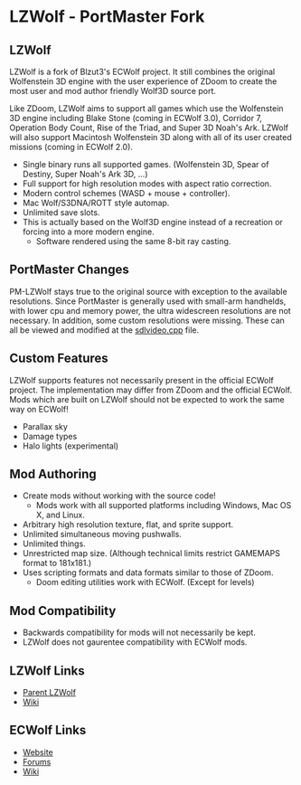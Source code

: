 # LZWolf - PortMaster Fork

## LZWolf

LZWolf is a fork of Blzut3's ECWolf project. It still combines the original Wolfenstein 3D engine with the user experience of ZDoom to create the most user and mod author friendly Wolf3D source port.

Like ZDoom, LZWolf aims to support all games which use the Wolfenstein 3D engine including Blake Stone (coming in ECWolf 3.0), Corridor 7, Operation Body Count, Rise of the Triad, and Super 3D Noah's Ark.  LZWolf will also support Macintosh Wolfenstein 3D along with all of its user created missions (coming in ECWolf 2.0).

* Single binary runs all supported games.  (Wolfenstein 3D, Spear of Destiny, Super Noah's Ark 3D, ...)
* Full support for high resolution modes with aspect ratio correction.
* Modern control schemes (WASD + mouse + controller).
* Mac Wolf/S3DNA/ROTT style automap.
* Unlimited save slots.
* This is actually based on the Wolf3D engine instead of a recreation or forcing into a more modern engine.
    * Software rendered using the same 8-bit ray casting.
    
## PortMaster Changes

PM-LZWolf stays true to the original source with exception to the available resolutions. Since PortMaster is generally used with small-arm handhelds, with lower cpu and memory power, the ultra widescreen resolutions are not necessary. In addition, some custom resolutions
were missing. These can all be viewed and modified at the [sdlvideo.cpp](https://github.com/JeodC/pm-lzwolf/blob/main/src/sdlvideo.cpp#L383) file.

## Custom Features

LZWolf supports features not necessarily present in the official ECWolf project. The implementation may differ from ZDoom and the official ECWolf. Mods which are built on LZWolf should not be expected to work the same way on ECWolf!

* Parallax sky
* Damage types
* Halo lights (experimental)

## Mod Authoring

* Create mods without working with the source code!
    * Mods work with all supported platforms including Windows, Mac OS X, and Linux.
* Arbitrary high resolution texture, flat, and sprite support.
* Unlimited simultaneous moving pushwalls.
* Unlimited things.
* Unrestricted map size. (Although technical limits restrict GAMEMAPS format to 181x181.)
* Uses scripting formats and data formats similar to those of ZDoom.
    * Doom editing utilities work with ECWolf. (Except for levels)

## Mod Compatibility

* Backwards compatibility for mods will not necessarily be kept.
* LZWolf does not gaurentee compatibility with ECWolf mods.

## LZWolf Links

* [Parent LZWolf](https://bitbucket.org/linuxwolf6/lzwolf)
* [Wiki](https://bitbucket.org/linuxwolf6/lzwolf/wiki)

## ECWolf Links

* [Website](http://maniacsvault.net/ecwolf/)
* [Forums](http://forum.drdteam.org/viewforum.php?f=174)
* [Wiki](http://maniacsvault.net/ecwolf/wiki/)
